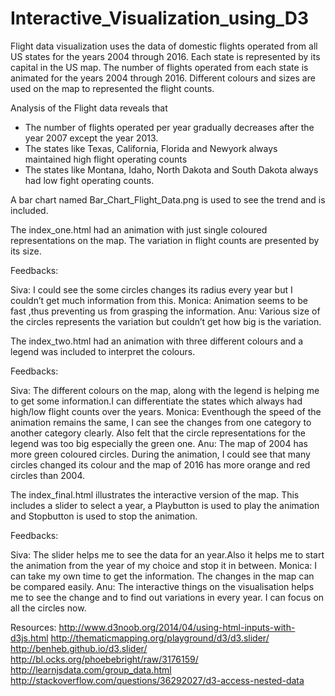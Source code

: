 # Interactive_Visualization_using_D3
Flight data visualization uses the data of domestic flights operated from all US states for the years 2004 through 2016. Each state is represented by its capital in the US map. The number of flights operated from each state is animated for the years 2004 through 2016. Different colours and sizes are used on the map to represented the flight counts.
 
Analysis of the Flight data reveals that 
- The number of flights operated per year gradually decreases after the year 2007 except the year 2013. 
- The states like Texas, California, Florida and Newyork always maintained high flight operating counts
- The states like Montana, Idaho, North Dakota and South Dakota always had low fight operating counts.

A bar chart named Bar_Chart_Flight_Data.png is used to see the trend and is included.  

The index_one.html had an animation with just single coloured representations on the map. The variation in flight counts are presented by its size.

Feedbacks: 

Siva:   I could see the some circles changes its radius every year but I couldn’t get much information from this. 
Monica: Animation seems to be fast ,thus preventing us from grasping the information.
Anu:    Various size of the circles represents the variation but couldn’t get how big is the variation.


The index_two.html had an animation with three different colours and a legend was included to interpret the colours.

Feedbacks:

Siva:   The different colours on the map, along with the legend is helping me to get some information.I can differentiate the states which always had high/low flight counts over the years. 
Monica: Eventhough the speed of the animation remains the same, I can see the changes from one category to another category clearly. Also felt that the circle representations for the legend was too big especially the green one.
Anu:    The map of 2004 has more green coloured circles. During the animation, I could see that many circles changed its colour and the map of 2016 has more orange and red circles than 2004.

The index_final.html illustrates the interactive version of the map. This includes a slider to select a year, a Playbutton is used to play the animation and Stopbutton is used to stop the animation.

Feedbacks:

Siva:   The slider helps me to see the data for an year.Also it helps me to start the animation from the year of my choice and stop it in between.
Monica: I can take my own time to get the information. The changes in the map can be compared easily.
Anu:    The interactive things on the visualisation helps me to see the change and  to find out  variations in every year. I can focus on all the circles now.


Resources:
http://www.d3noob.org/2014/04/using-html-inputs-with-d3js.html
http://thematicmapping.org/playground/d3/d3.slider/
http://benheb.github.io/d3.slider/
http://bl.ocks.org/phoebebright/raw/3176159/
http://learnjsdata.com/group_data.html
http://stackoverflow.com/questions/36292027/d3-access-nested-data


